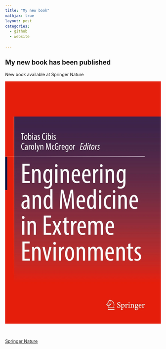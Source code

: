```yaml
---
title: "My new book"
mathjax: true
layout: post 
categories:
  - github
  - website

---
```


## My new book has been published 

New book available at Springer Nature


![Book Cover](/assets/eecover.png)

<div class="small">
    <img src="{{ '/assets/eecover.png' }}" alt="">
</div>

[Springer Nature](http://https://link.springer.com/book/10.1007/978-3-030-96921-9)
